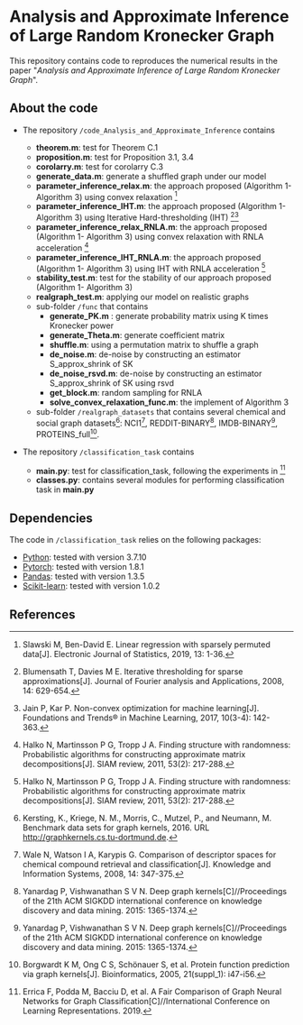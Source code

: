 # Analysis and Approximate Inference of Large Random Kronecker Graph
This repository contains code to reproduces the numerical results in the paper "*Analysis and Approximate Inference of Large Random Kronecker Graph*".


## About the code
* The repository `/code_Analysis_and_Approximate_Inference` contains 
  * **theorem.m**: test for Theorem C.1
  * **proposition.m**: test for Proposition 3.1, 3.4
  * **corolarry.m**: test for corolarry C.3
  * **generate_data.m**: generate a shuffled graph under our model
  * **parameter_inference_relax.m**: the approach proposed (Algorithm 1- Algorithm 3) using convex relaxation [^4]
  * **parameter_inference_IHT.m**: the approach proposed (Algorithm 1- Algorithm 3) using Iterative Hard-thresholding (IHT) [^2][^3]
  * **parameter_inference_relax_RNLA.m**: the approach proposed (Algorithm 1- Algorithm 3) using convex relaxation with RNLA acceleration [^5]
  * **parameter_inference_IHT_RNLA.m**: the approach proposed (Algorithm 1- Algorithm 3) using IHT with RNLA acceleration [^5]
  * **stability_test.m**: test for the stability of our approach proposed (Algorithm 1- Algorithm 3)
  * **realgraph_test.m**: applying our model on realistic graphs
  * sub-folder `/func` that contains 
    * **generate_PK.m** : generate probability matrix using K times Kronecker power
    * **generate_Theta.m**: generate coefficient matrix
    * **shuffle.m**: using a permutation matrix to shuffle a graph
    * **de_noise.m**: de-noise by constructing an estimator S_approx_shrink of SK
    * **de_noise_rsvd.m**: de-noise by constructing an estimator S_approx_shrink of SK using rsvd
    * **get_block.m**: random sampling for RNLA 
    * **solve_convex_relaxation_func.m**: the implement of Algorithm 3
  * sub-folder `/realgraph_datasets` that contains several chemical and social graph datasets[^9]: NCI1[^7], REDDIT-BINARY[^8], IMDB-BINARY[^8], PROTEINS_full[^6].
     
* The repository `/classification_task` contains 
  * **main.py**: test for classification_task, following the experiments in [^1]
  * **classes.py**: contains several modules for performing classification task in **main.py**
    
  
## Dependencies
The code in `/classification_task` relies on the following packages:
* [Python](https://www.python.org/): tested with version 3.7.10
* [Pytorch](https://pytorch.org/): tested with version 1.8.1
* [Pandas](https://pandas.pydata.org/): tested with version 1.3.5
* [Scikit-learn](https://scikit-learn.org/stable/): tested with version 1.0.2


## References
[^1]: Errica F, Podda M, Bacciu D, et al. A Fair Comparison of Graph Neural Networks for Graph Classification[C]//International Conference on Learning Representations. 2019.
[^2]: Blumensath T, Davies M E. Iterative thresholding for sparse approximations[J]. Journal of Fourier analysis and Applications, 2008, 14: 629-654.
[^3]: Jain P, Kar P. Non-convex optimization for machine learning[J]. Foundations and Trends® in Machine Learning, 2017, 10(3-4): 142-363.
[^4]: Slawski M, Ben-David E. Linear regression with sparsely permuted data[J]. Electronic Journal of Statistics, 2019, 13: 1-36.
[^5]: Halko N, Martinsson P G, Tropp J A. Finding structure with randomness: Probabilistic algorithms for constructing approximate matrix decompositions[J]. SIAM review, 2011, 53(2): 217-288.
[^6]: Borgwardt K M, Ong C S, Schönauer S, et al. Protein function prediction via graph kernels[J]. Bioinformatics, 2005, 21(suppl_1): i47-i56.
[^7]: Wale N, Watson I A, Karypis G. Comparison of descriptor spaces for chemical compound retrieval and classification[J]. Knowledge and Information Systems, 2008, 14: 347-375.
[^8]: Yanardag P, Vishwanathan S V N. Deep graph kernels[C]//Proceedings of the 21th ACM SIGKDD international conference on knowledge discovery and data mining. 2015: 1365-1374.
[^9]: Kersting, K., Kriege, N. M., Morris, C., Mutzel, P., and Neumann, M. Benchmark data sets for graph kernels, 2016. URL http://graphkernels.cs.tu-dortmund.de.

